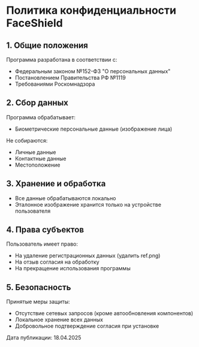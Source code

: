 # Политика конфиденциальности FaceShield

## 1. Общие положения
Программа разработана в соответствии с:
- Федеральным законом №152-ФЗ "О персональных данных"
- Постановлением Правительства РФ №1119
- Требованиями Роскомнадзора

## 2. Сбор данных
Программа обрабатывает:
- Биометрические персональные данные (изображение лица)

Не собираются:
- Личные данные
- Контактные данные
- Местоположение

## 3. Хранение и обработка
- Все данные обрабатываются локально
- Эталонное изображение хранится только на устройстве пользователя

## 4. Права субъектов
Пользователь имеет право:
- На удаление регистрационных данных (удалить ref.png)
- На отзыв согласия на обработку
- На прекращение использования программы

## 5. Безопасность
Принятые меры защиты:
- Отсутствие сетевых запросов (кроме автообновления компонентов)
- Локальное хранение всех данных
- Добровольное подтверждение согласия при установке

Дата публикации: 18.04.2025

